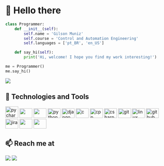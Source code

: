 # 👋 Hello there

``` python
class Programmer:
    def __init__(self):
        self.name = 'Gilson Muniz'
        self.course = 'Control and Automation Engineering'
        self.languages = ['pt_BR', 'en_US']

    def say_hi(self):
        print('Hi, welcome! I hope you find my work interesting!')

me = Programmer()
me.say_hi()
```

<div align="left">
    <img src="https://media.giphy.com/media/qgQUggAC3Pfv687qPC/giphy.gif">
</div>


## 🔧 Technologies and Tools

<div>
    <img alt="pycharm" src="https://resources.jetbrains.com/storage/products/company/brand/logos/PyCharm_icon.svg?_gl=1*scpg7d*_ga*ODk5NTU2OTEuMTYxODYxMTMwMw..*_ga_9J976DJZ68*MTY3MjkyODY1OC4xLjEuMTY3MjkyODY3OS4wLjAuMA..&_ga=2.19777336.1222848869.1672928659-89955691.1618611303" height="36" width="40">
    <img src="https://cdn.jsdelivr.net/gh/devicons/devicon/icons/vscode/vscode-original.svg" height="30" width="40"/>
    <img src="https://cdn.jsdelivr.net/gh/devicons/devicon/icons/visualstudio/visualstudio-plain.svg" height="30" width="40"/>
    <img alt="python" src="https://cdn.jsdelivr.net/gh/devicons/devicon/icons/python/python-original.svg" height="30" width="40"/>
    <img alt="django" src="https://cdn.jsdelivr.net/gh/devicons/devicon/icons/django/django-plain.svg" height="30" width="40"/>
    <img alt="c" src="https://cdn.jsdelivr.net/gh/devicons/devicon/icons/c/c-original.svg" height="30" width="40"/>
    <img alt="cpp" src="https://cdn.jsdelivr.net/gh/devicons/devicon/icons/cplusplus/cplusplus-original.svg" height="30" width="40"/>
    <img alt="csharp" src="https://cdn.jsdelivr.net/gh/devicons/devicon/icons/csharp/csharp-original.svg" height="30" width="40"/>
    <img alt="git" src="https://cdn.jsdelivr.net/gh/devicons/devicon/icons/git/git-original.svg" height="30" width="40"/>
    <img alt="linux" src="https://cdn.jsdelivr.net/gh/devicons/devicon/icons/linux/linux-original.svg" height="30" width="40"/>
    <img alt="github" src="https://cdn.jsdelivr.net/gh/devicons/devicon/icons/github/github-original.svg" height="30" width="40"/>
    <img alt="jira" src="https://cdn.jsdelivr.net/gh/devicons/devicon/icons/jira/jira-original.svg" height="30" width="40"/>
    <img src="https://cdn.jsdelivr.net/gh/devicons/devicon/icons/arduino/arduino-original.svg" height="30" width="40"/>
    <img src="https://cdn.jsdelivr.net/gh/devicons/devicon/icons/lua/lua-original.svg" height="30" width="40"/>
</div>

## 📫 Reach me at 

<div>
    <a href = "mailto:gilsonj725@gmail.com"><img src="https://img.shields.io/badge/Gmail-D14836?style=for-the-badge&logo=gmail&logoColor=white" target="_blank"></a>
    <a href="https://www.linkedin.com/in/gilsonmuniz" target="_blank"><img src="https://img.shields.io/badge/-LinkedIn-%230077B5?style=for-the-badge&logo=linkedin&logoColor=white" target="_blank"></a>   
</div>
